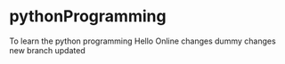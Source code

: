 # pythonProgramming
To learn the python programming
Hello
Online changes
dummy changes
new branch updated

